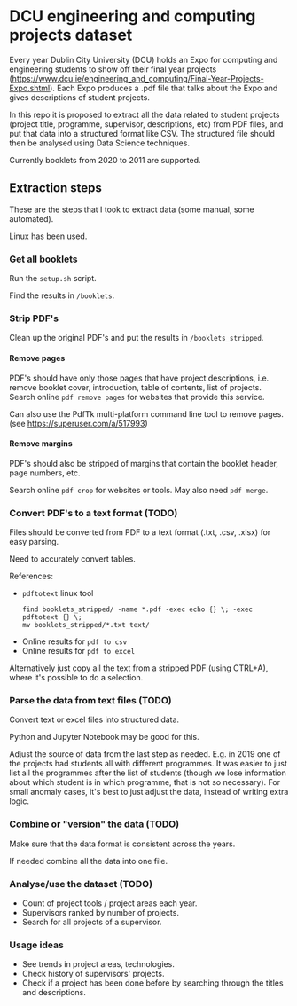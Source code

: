 # DCU engineering and computing projects dataset

Every year Dublin City University (DCU) holds an Expo for computing and engineering students to show off their final year projects (https://www.dcu.ie/engineering_and_computing/Final-Year-Projects-Expo.shtml). Each Expo produces a .pdf file that talks about the Expo and gives descriptions of student projects.

In this repo it is proposed to extract all the data related to student projects (project title, programme, supervisor, descriptions, etc) from PDF files, and put that data into a structured format like CSV. The structured file should then be analysed using Data Science techniques.

Currently booklets from 2020 to 2011 are supported.

## Extraction steps

These are the steps that I took to extract data (some manual, some automated).

Linux has been used.

### Get all booklets

Run the `setup.sh` script.

Find the results in `/booklets`.

### Strip PDF's

Clean up the original PDF's and put the results in `/booklets_stripped`.

#### Remove pages

PDF's should have only those pages that have project descriptions, i.e. remove booklet cover, introduction, table of contents, list of projects.
Search online `pdf remove pages` for websites that provide this service.

Can also use the PdfTk multi-platform command line tool to remove pages. (see https://superuser.com/a/517993)

#### Remove margins

PDF's should also be stripped of margins that contain the booklet header, page numbers, etc.

Search online `pdf crop` for websites or tools. May also need `pdf merge`.

### Convert PDF's to a text format (TODO)

Files should be converted from PDF to a text format (.txt, .csv, .xlsx) for easy parsing.

Need to accurately convert tables.

References:
* `pdftotext` linux tool
    ```
    find booklets_stripped/ -name *.pdf -exec echo {} \; -exec pdftotext {} \;
    mv booklets_stripped/*.txt text/
    ```
* Online results for `pdf to csv`
* Online results for `pdf to excel`

Alternatively just copy all the text from a stripped PDF (using CTRL+A), where it's possible to do a selection.

### Parse the data from text files (TODO)

Convert text or excel files into structured data.

Python and Jupyter Notebook may be good for this.

Adjust the source of data from the last step as needed.
E.g. in 2019 one of the projects had students all with different programmes. It was easier to just list all the programmes after the list of students (though we lose information about which student is in which programme, that is not so necessary).
For small anomaly cases, it's best to just adjust the data, instead of writing extra logic.

### Combine or "version" the data (TODO)

Make sure that the data format is consistent across the years.

If needed combine all the data into one file.

### Analyse/use the dataset (TODO)

* Count of project tools / project areas each year.
* Supervisors ranked by number of projects.
* Search for all projects of a supervisor.

### Usage ideas
* See trends in project areas, technologies.
* Check history of supervisors' projects.
* Check if a project has been done before by searching through the titles and descriptions.
